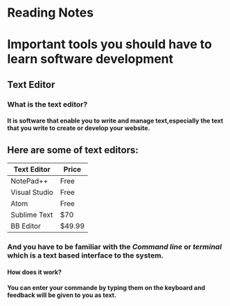 # Reading Notes
# Important tools you should have to learn software development
## Text Editor
### __What is the text editor?__

#### It is software that enable you to write and manage text,especially the text that you write to create or develop your website.

## Here are some of text editors:

Text Editor |  Price
----------------|---------
NotePad++ | Free
Visual Studio | Free
Atom  | Free
Sublime Text | $70
BB Editor |  $49.99


### And you have to be familiar with the _Command line_ or _terminal_ which is a text based interface to the system.
#### How does it work? 
####  __You can enter your commande by typing them on the keyboard and feedback will be given to you as text.__



